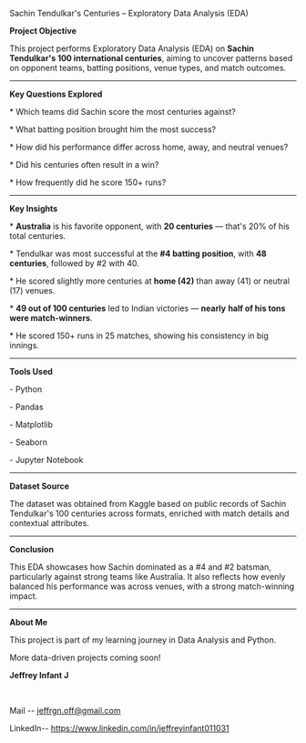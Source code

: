 Sachin Tendulkar's Centuries – Exploratory Data Analysis (EDA)



**Project Objective**



This project performs Exploratory Data Analysis (EDA) on **Sachin Tendulkar's 100 international centuries**, aiming to uncover patterns based on opponent teams, batting positions, venue types, and match outcomes.







------



**Key Questions Explored**



\* Which teams did Sachin score the most centuries against?

\* What batting position brought him the most success?

\* How did his performance differ across home, away, and neutral venues?

\* Did his centuries often result in a win?

\* How frequently did he score 150+ runs?



-------



**Key Insights**



\*  **Australia** is his favorite opponent, with **20 centuries** — that's 20% of his total centuries.

\*  Tendulkar was most successful at the **#4 batting position**, with **48 centuries**, followed by #2 with 40.

\*  He scored slightly more centuries at **home (42)** than away (41) or neutral (17) venues.

\*  **49 out of 100 centuries** led to Indian victories — **nearly** **half of his tons were match-winners**.

\*  He scored 150+ runs in 25 matches, showing his consistency in big innings.



------



**Tools Used**



\- Python

\- Pandas

\- Matplotlib

\- Seaborn

\- Jupyter Notebook



------



**Dataset Source**



The dataset was obtained from Kaggle based on public records of Sachin Tendulkar's 100 centuries across formats, enriched with match details and contextual attributes.



------



**Conclusion**



This EDA showcases how Sachin dominated as a #4 and #2 batsman, particularly against strong teams like Australia. It also reflects how evenly balanced his performance was across venues, with a strong match-winning impact.



------



**About Me**



This project is part of my learning journey in Data Analysis and Python.  

More data-driven projects coming soon!



**Jeffrey Infant J**

&nbsp; 

Mail -- jeffrgn.off@gmail.com  



LinkedIn-- https://www.linkedin.com/in/jeffreyinfant011031





